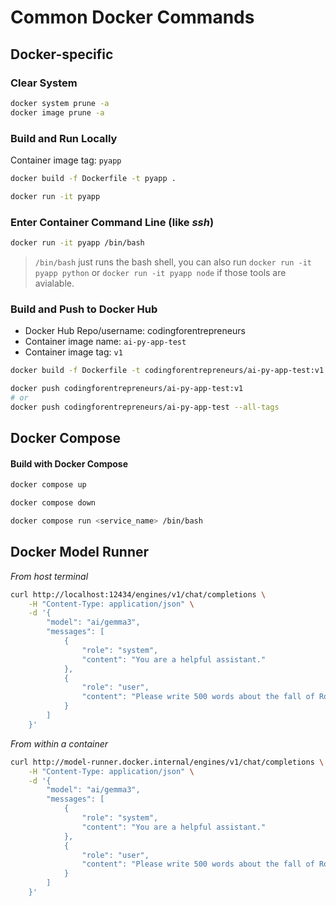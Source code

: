 # Common Docker Commands

## Docker-specific
### Clear System

```bash
docker system prune -a
docker image prune -a
```

### Build and Run Locally

Container image tag: `pyapp`

```bash
docker build -f Dockerfile -t pyapp .
```

```bash
docker run -it pyapp
```

### Enter Container Command Line (like _ssh_)

```bash
docker run -it pyapp /bin/bash
```
> `/bin/bash` just runs the bash shell, you can also run `docker run -it pyapp python` or `docker run -it pyapp node` if those tools are avialable.


### Build and Push to Docker Hub

- Docker Hub Repo/username: codingforentrepreneurs
- Container image name: `ai-py-app-test`
- Container image tag: `v1`

```bash
docker build -f Dockerfile -t codingforentrepreneurs/ai-py-app-test:v1 .
```

```bash
docker push codingforentrepreneurs/ai-py-app-test:v1
# or
docker push codingforentrepreneurs/ai-py-app-test --all-tags
```


## Docker Compose

#### Build with Docker Compose

```bash
docker compose up
```

```bash
docker compose down
```

```bash
docker compose run <service_name> /bin/bash
```


## Docker Model Runner

_From host terminal_
```bash
curl http://localhost:12434/engines/v1/chat/completions \
    -H "Content-Type: application/json" \
    -d '{
        "model": "ai/gemma3",
        "messages": [
            {
                "role": "system",
                "content": "You are a helpful assistant."
            },
            {
                "role": "user",
                "content": "Please write 500 words about the fall of Rome."
            }
        ]
    }'
```


_From within a container_
```bash
curl http://model-runner.docker.internal/engines/v1/chat/completions \
    -H "Content-Type: application/json" \
    -d '{
        "model": "ai/gemma3",
        "messages": [
            {
                "role": "system",
                "content": "You are a helpful assistant."
            },
            {
                "role": "user",
                "content": "Please write 500 words about the fall of Rome."
            }
        ]
    }'
```